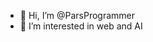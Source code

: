 - 👋 Hi, I’m @ParsProgrammer
- 👀 I’m interested in web and AI
<!---
mobinpersi/mobinpersi is a ✨ special ✨ repository because its `README.md` (this file) appears on your GitHub profile.
You can click the Preview link to take a look at your changes.
--->
